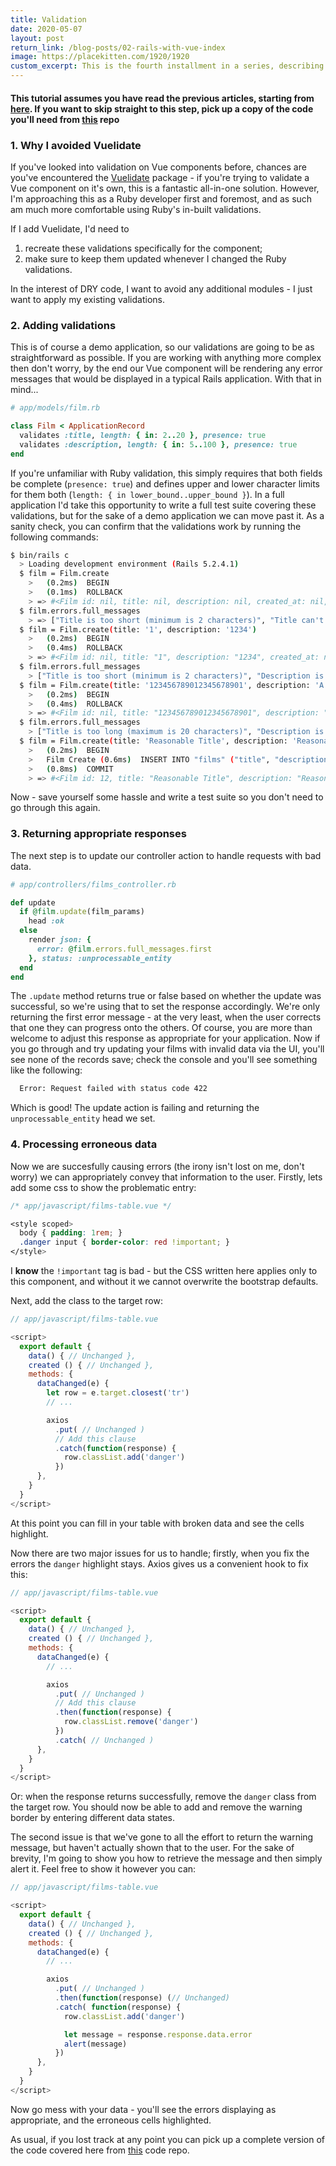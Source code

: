 ```yaml
---
title: Validation
date: 2020-05-07
layout: post
return_link: /blog-posts/02-rails-with-vue-index
image: https://placekitten.com/1920/1920
custom_excerpt: This is the fourth installment in a series, describing a way to implement validation for your vue tables.
---
```


#### This tutorial assumes you have read the previous articles, starting from [here](/rails-with-vue/01-your-first-component.html). If you want to skip straight to this step, pick up a copy of the code you'll need from [this](https://github.com/delete-44/vue-test-app/tree/chp-3.0.1) repo

### 1. Why I avoided Vuelidate

  If you've looked into validation on Vue components before, chances are you've encountered the [Vuelidate](https://vuelidate.js.org/) package - if you're trying to validate a Vue component on it's own, this is a fantastic all-in-one solution. However, I'm approaching this as a Ruby developer first and foremost, and as such am much more comfortable using Ruby's in-built validations.

  If I add Vuelidate, I'd need to

  1. recreate these validations specifically for the component;
  2. make sure to keep them updated whenever I changed the Ruby validations.

  In the interest of DRY code, I want to avoid any additional modules - I just want to apply my existing validations.

### 2. Adding validations

  This is of course a demo application, so our validations are going to be as straightforward as possible. If you are working with anything more complex then don't worry, by the end our Vue component will be rendering any error messages that would be displayed in a typical Rails application. With that in mind...

  ```rb
  # app/models/film.rb

  class Film < ApplicationRecord
    validates :title, length: { in: 2..20 }, presence: true
    validates :description, length: { in: 5..100 }, presence: true
  end
  ```

  If you're unfamiliar with Ruby validation, this simply requires that both fields be complete (`presence: true`) and defines upper and lower character limits for them both (`length: { in lower_bound..upper_bound }`). In a full application I'd take this opportunity to write a full test suite covering these validations, but for the sake of a demo application we can move past it. As a sanity check, you can confirm that the validations work by running the following commands:

  ```bash
  $ bin/rails c
    > Loading development environment (Rails 5.2.4.1)
    $ film = Film.create
      >   (0.2ms)  BEGIN
      >   (0.1ms)  ROLLBACK
      > => #<Film id: nil, title: nil, description: nil, created_at: nil, updated_at: nil>
    $ film.errors.full_messages
      > => ["Title is too short (minimum is 2 characters)", "Title can't be blank", "Description is too short (minimum is 5 characters)", "Description can't be blank"]
    $ film = Film.create(title: '1', description: '1234')
      >   (0.2ms)  BEGIN
      >   (0.4ms)  ROLLBACK
      > => #<Film id: nil, title: "1", description: "1234", created_at: nil, updated_at: nil>
    $ film.errors.full_messages
      > ["Title is too short (minimum is 2 characters)", "Description is too short (minimum is 5 characters)"]
    $ film = Film.create(title: '123456789012345678901', description: 'A string long enough to hit the 100-character limit')
      >   (0.2ms)  BEGIN
      >   (0.4ms)  ROLLBACK
      > => #<Film id: nil, title: "123456789012345678901", description: "...", created_at: nil, updated_at: nil>
    $ film.errors.full_messages
      > ["Title is too long (maximum is 20 characters)", "Description is too long (maximum is 100 characters)"]
    $ film = Film.create(title: 'Reasonable Title', description: 'Reasonable Description')
      >   (0.2ms)  BEGIN
      >   Film Create (0.6ms)  INSERT INTO "films" ("title", "description", "created_at", "updated_at") VALUES ($1, $2, $3, $4) RETURNING "id"  [["title", "Reasonable Title"], ["description", "Reasonable Description"], ["created_at", "2020-05-08 12:23:47.784686"], ["updated_at", "2020-05-08 12:23:47.784686"]]
      >   (0.8ms)  COMMIT
      > => #<Film id: 12, title: "Reasonable Title", description: "Reasonable Description", created_at: "2020-05-08 12:23:47", updated_at: "2020-05-08 12:23:47">
  ```

  Now - save yourself some hassle and write a test suite so you don't need to go through this again.

### 3. Returning appropriate responses

  The next step is to update our controller action to handle requests with bad data.

  ```rb
  # app/controllers/films_controller.rb

  def update
    if @film.update(film_params)
      head :ok
    else
      render json: {
        error: @film.errors.full_messages.first
      }, status: :unprocessable_entity
    end
  end
  ```

  The `.update` method returns true or false based on whether the update was successful, so we're using that to set the response accordingly. We're only returning the first error message - at the very least, when the user corrects that one they can progress onto the others. Of course, you are more than welcome to adjust this response as appropriate for your application. Now if you go through and try updating your films with invalid data via the UI, you'll see none of the records save; check the console and you'll see something like the following:

  ```bash
    Error: Request failed with status code 422
  ```

  Which is good! The update action is failing and returning the `unprocessable_entity` head we set.

### 4. Processing erroneous data

  Now we are succesfully causing errors (the irony isn't lost on me, don't worry) we can appropriately convey that information to the user. Firstly, lets add some css to show the problematic entry:

  ```css
  /* app/javascript/films-table.vue */

  <style scoped>
    body { padding: 1rem; }
    .danger input { border-color: red !important; }
  </style>
  ```

  I **know** the `!important` tag is bad - but the CSS written here applies only to this component, and without it we cannot overwrite the bootstrap defaults.

  Next, add the class to the target row:

  ```js
  // app/javascript/films-table.vue

  <script>
    export default {
      data() { // Unchanged },
      created () { // Unchanged },
      methods: {
        dataChanged(e) {
          let row = e.target.closest('tr')
          // ...

          axios
            .put( // Unchanged )
            // Add this clause
            .catch(function(response) {
              row.classList.add('danger')
            })
        },
      }
    }
  </script>
  ```

  At this point you can fill in your table with broken data and see the cells highlight.

  Now there are two major issues for us to handle; firstly, when you fix the errors the `danger` highlight stays. Axios gives us a convenient hook to fix this:

  ```js
  // app/javascript/films-table.vue

  <script>
    export default {
      data() { // Unchanged },
      created () { // Unchanged },
      methods: {
        dataChanged(e) {
          // ...

          axios
            .put( // Unchanged )
            // Add this clause
            .then(function(response) {
              row.classList.remove('danger')
            })
            .catch( // Unchanged )
        },
      }
    }
  </script>
  ```

  Or: when the response returns successfully, remove the `danger` class from the target row. You should now be able to add and remove the warning border by entering different data states.

  The second issue is that we've gone to all the effort to return the warning message, but haven't actually shown that to the user. For the sake of brevity, I'm going to show you how to retrieve the message and then simply alert it. Feel free to show it however you can:

  ```js
  // app/javascript/films-table.vue

  <script>
    export default {
      data() { // Unchanged },
      created () { // Unchanged },
      methods: {
        dataChanged(e) {
          // ...

          axios
            .put( // Unchanged )
            .then(function(response) (// Unchanged)
            .catch( function(response) {
              row.classList.add('danger')

              let message = response.response.data.error
              alert(message)
            })
        },
      }
    }
  </script>
  ```

  Now go mess with your data - you'll see the errors displaying as appropriate, and the erroneous cells highlighted.

As usual, if you lost track at any point you can pick up a complete version of the code covered here from [this](https://github.com/delete-44/vue-test-app/tree/chp-4) code repo.

